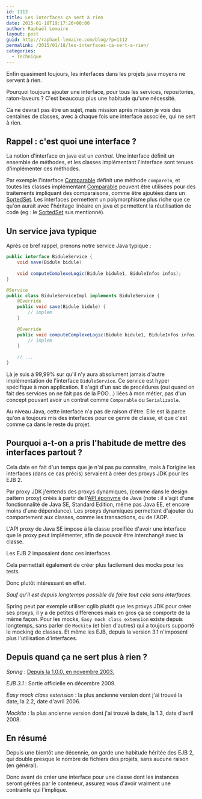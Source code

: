 ```yaml
---
id: 1112
title: Les interfaces ça sert à rien
date: 2015-01-18T19:17:26+00:00
author: Raphaël Lemaire
layout: post
guid: http://raphael-lemaire.com/blog/?p=1112
permalink: /2015/01/18/les-interfaces-ca-sert-a-rien/
categories:
  - Technique
---
```

Enfin quasiment toujours, les interfaces dans les projets java moyens ne servent à rien.

Pourquoi toujours ajouter une interface, pour tous les services, repositories, raton-laveurs ? C'est beaucoup plus une
 habitude qu'une nécessité.

Ca ne devrait pas être un sujet, mais mission après mission je vois des centaines de classes, avec à chaque fois une 
interface associée, qui ne sert à rien.

## Rappel : c'est quoi une interface ?

La notion d'interface en java est un _contrat_. Une interface définit un ensemble de méthodes, et les classes 
implémentant l'interface sont tenues d'implémenter ces méthodes.

Par exemple l'interface [Comparable](http://docs.oracle.com/javase/8/docs/api/java/lang/Comparable.html) définit une 
méthode `compareTo`, et toutes les classes implémentant [Comparable](http://docs.oracle.com/javase/8/docs/api/java/lang/Comparable.html) peuvent être utilisées pour des traitements impliquant des comparaisons, comme être ajoutées dans un [SortedSet](http://docs.oracle.com/javase/8/docs/api/java/util/SortedSet.html). Les interfaces permettent un polymorphisme plus riche que ce qu'on aurait avec l'héritage linéaire en java et permettent la réutilisation de code (eg : le [SortedSet](http://docs.oracle.com/javase/8/docs/api/java/util/SortedSet.html) sus mentionné).

## Un service java typique

Après ce bref rappel, prenons notre service Java typique :


```java
public interface BiduleService {
    void save(Bidule bidule)
    
    void computeComplexeLogic(Bidule bidule1, BiduleInfos infos);
}
```

```java
@Service
public class BiduleServiceImpl implements BiduleService {
    @Override
    public void save(Bidule bidule) {
        // implem
    }
    
    @Override
    public void computeComplexeLogic(Bidule bidule1, BiduleInfos infos) {
        // implem
    }
    
    // ...
}
```

Là je suis à 99,99% sur qu'il n'y aura absolument jamais d'autre implémentation de l'interface `BiduleService`. 
Ce service est hyper spécifique à mon application. Il s'agit d'un sac de procédures (oui quand on fait des services 
on ne fait pas de la POO&#8230;) liées à mon métier, pas d'un concept pouvant avoir un contrat comme `Comparable` ou `Serializable`.

Au niveau Java, cette interface n'a pas de raison d'être. Elle est là parce qu'on a toujours mis des interfaces pour 
ce genre de classe, et que c'est comme ça dans le reste du projet.

## Pourquoi a-t-on a pris l'habitude de mettre des interfaces partout ?

Cela date en fait d'un temps que je n'ai pas pu connaitre, mais à l'origine les interfaces (dans ce cas précis) 
servaient à créer des proxys JDK pour les EJB 2.

Par proxy JDK j'entends des proxys dynamiques, (comme dans le design pattern proxy) créés à partir
 de l'[API éponyme](http://docs.oracle.com/javase/8/docs/api/java/lang/reflect/Proxy.html) de Java (note : il s'agit
  d'une fonctionnalité de Java SE, Standard Edition, même pas Java EE, et encore moins d'une dépendance). 
  Les proxys dynamiques permettent d'ajouter du comportement aux classes, comme les transactions, ou de l'AOP.

L'API proxy de Java SE impose à la classe proxifiée d'avoir une interface que le proxy peut implémenter, afin de 
pouvoir être interchangé avec la classe.

Les EJB 2 imposaient donc ces interfaces.

Cela permettait également de créer plus facilement des mocks pour les tests.

Donc plutôt intéressant en effet.

_Sauf qu'il est depuis longtemps possible de faire tout cela sans interfaces._

Spring peut par exemple utiliser cglib plutôt que les proxys JDK pour créer ses proxys, il y a de petites différences 
mais en gros ça se comporte de la même façon. Pour les mocks, `Easy mock class extension` existe depuis longtemps, 
sans parler de `Mockito` (et bien d'autres) qui a toujours supporté le mocking de classes. Et même les EJB, depuis 
la version 3.1 n'imposent plus l'utilisation d'interfaces.

## Depuis quand ça ne sert plus à rien ?

_Spring_ : [Depuis la 1.0.0, en novembre 2003.](http://stackoverflow.com/questions/28012219/since-when-can-spring-use-cglib-for-proxy-creation/)

_EJB 3.1_ : Sortie officielle en décembre 2009.

_Easy mock class extension_ : la plus ancienne version dont j'ai trouvé la date, la 2.2, date d'avril 2006.

_Mockito_ : la plus ancienne version dont j'ai trouvé la date, la 1.3, date d'avril 2008.

## En résumé

Depuis une bientôt une décennie, on garde une habitude héritée des EJB 2, qui double presque le nombre de fichiers des
 projets, sans aucune raison (en général).

Donc avant de créer une interface pour une classe dont les instances seront gérées par le conteneur, assurez vous 
d'avoir vraiment une contrainte qui l'implique.